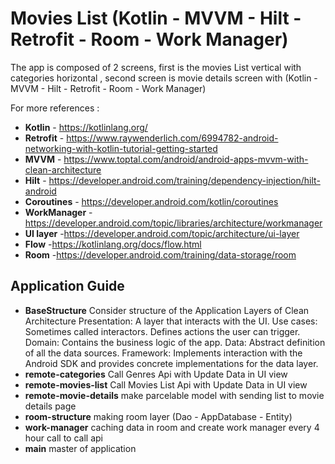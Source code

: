 # Movies List (Kotlin - MVVM - Hilt - Retrofit - Room - Work Manager)

The app is composed of 2 screens, first is the movies List vertical with categories horizontal , second screen is movie details screen
with (Kotlin - MVVM - Hilt - Retrofit - Room - Work Manager)

For more references :
- **Kotlin** - https://kotlinlang.org/
- **Retrofit** - https://www.raywenderlich.com/6994782-android-networking-with-kotlin-tutorial-getting-started
- **MVVM** - https://www.toptal.com/android/android-apps-mvvm-with-clean-architecture
- **Hilt** - https://developer.android.com/training/dependency-injection/hilt-android
- **Coroutines** - https://developer.android.com/kotlin/coroutines
- **WorkManager** - https://developer.android.com/topic/libraries/architecture/workmanager
- **UI layer** -https://developer.android.com/topic/architecture/ui-layer
- **Flow** -https://kotlinlang.org/docs/flow.html
- **Room** -https://developer.android.com/training/data-storage/room


## Application Guide
- **BaseStructure** Consider structure of the Application Layers of Clean Architecture
  Presentation: A layer that interacts with the UI.
  Use cases: Sometimes called interactors. Defines actions the user can trigger.
  Domain: Contains the business logic of the app.
  Data: Abstract definition of all the data sources.
  Framework: Implements interaction with the Android SDK and provides concrete implementations for the data layer.
- **remote-categories** Call Genres Api with Update Data in UI view
- **remote-movies-list** Call Movies List Api with Update Data in UI view
- **remote-movie-details** make parcelable model with sending list to movie details page
- **room-structure** making room layer (Dao - AppDatabase - Entity)
- **work-manager** caching data in room and create work manager every 4 hour call to call api
- **main** master of application
